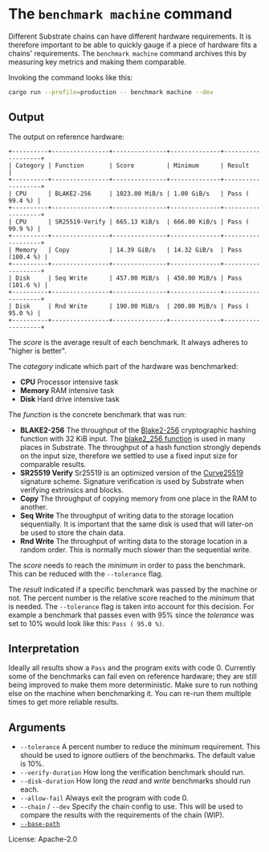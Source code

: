 # The `benchmark machine` command

Different Substrate chains can have different hardware requirements.
It is therefore important to be able to quickly gauge if a piece of hardware fits a chains' requirements.
The `benchmark machine` command archives this by measuring key metrics and making them comparable.

Invoking the command looks like this:
```sh
cargo run --profile=production -- benchmark machine --dev
```

## Output

The output on reference hardware:

```pre
+----------+----------------+---------------+--------------+-------------------+
| Category | Function       | Score         | Minimum      | Result            |
+----------+----------------+---------------+--------------+-------------------+
| CPU      | BLAKE2-256     | 1023.00 MiB/s | 1.00 GiB/s   | Pass ( 99.4 %) |
+----------+----------------+---------------+--------------+-------------------+
| CPU      | SR25519-Verify | 665.13 KiB/s  | 666.00 KiB/s | Pass ( 99.9 %) |
+----------+----------------+---------------+--------------+-------------------+
| Memory   | Copy           | 14.39 GiB/s   | 14.32 GiB/s  | Pass (100.4 %) |
+----------+----------------+---------------+--------------+-------------------+
| Disk     | Seq Write      | 457.00 MiB/s  | 450.00 MiB/s | Pass (101.6 %) |
+----------+----------------+---------------+--------------+-------------------+
| Disk     | Rnd Write      | 190.00 MiB/s  | 200.00 MiB/s | Pass ( 95.0 %) |
+----------+----------------+---------------+--------------+-------------------+
```

The *score* is the average result of each benchmark. It always adheres to "higher is better".

The *category* indicate which part of the hardware was benchmarked:
- **CPU** Processor intensive task
- **Memory** RAM intensive task
- **Disk** Hard drive intensive task

The *function* is the concrete benchmark that was run:
- **BLAKE2-256** The throughput of the [Blake2-256] cryptographic hashing function with 32 KiB input. The [blake2_256
  function] is used in many places in Substrate. The throughput of a hash function strongly depends on the input size,
  therefore we settled to use a fixed input size for comparable results.
- **SR25519 Verify** Sr25519 is an optimized version of the [Curve25519] signature scheme. Signature verification is
  used by Substrate when verifying extrinsics and blocks.
- **Copy** The throughput of copying memory from one place in the RAM to another.
- **Seq Write** The throughput of writing data to the storage location sequentially. It is important that the same disk
  is used that will later-on be used to store the chain data.
- **Rnd Write** The throughput of writing data to the storage location in a random order. This is normally much slower
  than the sequential write.

The *score* needs to reach the *minimum* in order to pass the benchmark. This can be reduced with the `--tolerance`
flag.

The *result* indicated if a specific benchmark was passed by the machine or not. The percent number is the relative
score reached to the *minimum* that is needed. The `--tolerance` flag is taken into account for this decision. For
example a benchmark that passes even with 95% since the *tolerance* was set to 10% would look like this: `Pass ( 95.0
%)`.

## Interpretation

Ideally all results show a `Pass` and the program exits with code 0. Currently some of the benchmarks can fail even on
reference hardware; they are still being improved to make them more deterministic.
Make sure to run nothing else on the machine when benchmarking it.
You can re-run them multiple times to get more reliable results.

## Arguments

- `--tolerance` A percent number to reduce the *minimum* requirement. This should be used to ignore outliers of the
  benchmarks. The default value is 10%.
- `--verify-duration` How long the verification benchmark should run.
- `--disk-duration` How long the *read* and *write* benchmarks should run each.
- `--allow-fail` Always exit the program with code 0.
- `--chain` / `--dev` Specify the chain config to use. This will be used to compare the results with the requirements of
  the chain (WIP).
- [`--base-path`]

License: Apache-2.0

<!-- LINKS -->
[Blake2-256]: https://www.blake2.net/
[blake2_256 function]: https://crates.parity.io/sp_core/hashing/fn.blake2_256.html
[Curve25519]: https://en.wikipedia.org/wiki/Curve25519
[`--base-path`]: ../shared/README.md#arguments
